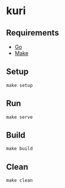 # kuri

## Requirements

* [Go](https://go.dev/)
* [Make](https://www.gnu.org/software/make/)

## Setup

```
make setup
```

## Run

```
make serve
```

## Build

```
make build
```

## Clean

```
make clean
```
